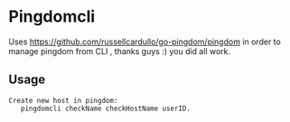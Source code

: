 # Pingdomcli
Uses https://github.com/russellcardullo/go-pingdom/pingdom in order to manage pingdom from CLI , thanks guys :) you did all work.

## Usage

```
Create new host in pingdom:
   pingdomcli checkName checkHostName userID.
```
